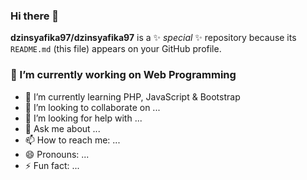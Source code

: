 ### Hi there 👋


**dzinsyafika97/dzinsyafika97** is a ✨ _special_ ✨ repository because its `README.md` (this file) appears on your GitHub profile.


### 🔭 I’m currently working on Web Programming
- 🌱 I’m currently learning PHP, JavaScript & Bootstrap
- 👯 I’m looking to collaborate on ...
- 🤔 I’m looking for help with ...
- 💬 Ask me about ...
- 📫 How to reach me: ...
- 😄 Pronouns: ...
- ⚡ Fun fact: ...

